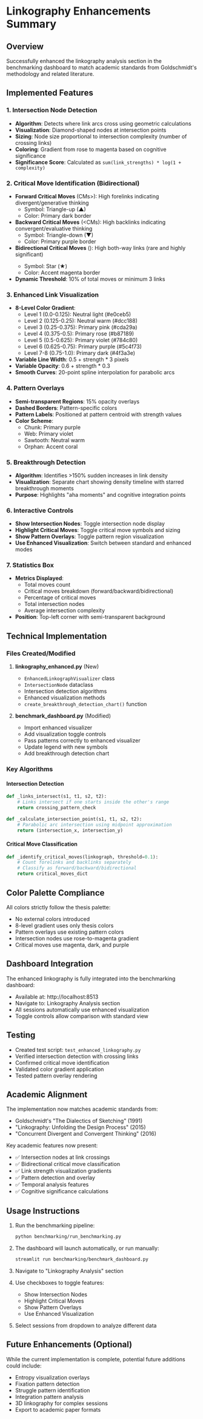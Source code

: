 # Linkography Enhancements Summary

## Overview
Successfully enhanced the linkography analysis section in the benchmarking dashboard to match academic standards from Goldschmidt's methodology and related literature.

## Implemented Features

### 1. Intersection Node Detection
- **Algorithm**: Detects where link arcs cross using geometric calculations
- **Visualization**: Diamond-shaped nodes at intersection points
- **Sizing**: Node size proportional to intersection complexity (number of crossing links)
- **Coloring**: Gradient from rose to magenta based on cognitive significance
- **Significance Score**: Calculated as `sum(link_strengths) * log(1 + complexity)`

### 2. Critical Move Identification (Bidirectional)
- **Forward Critical Moves** (CMs>): High forelinks indicating divergent/generative thinking
  - Symbol: Triangle-up (▲)
  - Color: Primary dark border
- **Backward Critical Moves** (<CMs): High backlinks indicating convergent/evaluative thinking
  - Symbol: Triangle-down (▼)  
  - Color: Primary purple border
- **Bidirectional Critical Moves** (<CMs>): High both-way links (rare and highly significant)
  - Symbol: Star (★)
  - Color: Accent magenta border
- **Dynamic Threshold**: 10% of total moves or minimum 3 links

### 3. Enhanced Link Visualization
- **8-Level Color Gradient**:
  - Level 1 (0.0-0.125): Neutral light (#e0ceb5)
  - Level 2 (0.125-0.25): Neutral warm (#dcc188)
  - Level 3 (0.25-0.375): Primary pink (#cda29a)
  - Level 4 (0.375-0.5): Primary rose (#b87189)
  - Level 5 (0.5-0.625): Primary violet (#784c80)
  - Level 6 (0.625-0.75): Primary purple (#5c4f73)
  - Level 7-8 (0.75-1.0): Primary dark (#4f3a3e)
- **Variable Line Width**: 0.5 + strength * 3 pixels
- **Variable Opacity**: 0.6 + strength * 0.3
- **Smooth Curves**: 20-point spline interpolation for parabolic arcs

### 4. Pattern Overlays
- **Semi-transparent Regions**: 15% opacity overlays
- **Dashed Borders**: Pattern-specific colors
- **Pattern Labels**: Positioned at pattern centroid with strength values
- **Color Scheme**:
  - Chunk: Primary purple
  - Web: Primary violet
  - Sawtooth: Neutral warm
  - Orphan: Accent coral

### 5. Breakthrough Detection
- **Algorithm**: Identifies >150% sudden increases in link density
- **Visualization**: Separate chart showing density timeline with starred breakthrough moments
- **Purpose**: Highlights "aha moments" and cognitive integration points

### 6. Interactive Controls
- **Show Intersection Nodes**: Toggle intersection node display
- **Highlight Critical Moves**: Toggle critical move symbols and sizing
- **Show Pattern Overlays**: Toggle pattern region visualization
- **Use Enhanced Visualization**: Switch between standard and enhanced modes

### 7. Statistics Box
- **Metrics Displayed**:
  - Total moves count
  - Critical moves breakdown (forward/backward/bidirectional)
  - Percentage of critical moves
  - Total intersection nodes
  - Average intersection complexity
- **Position**: Top-left corner with semi-transparent background

## Technical Implementation

### Files Created/Modified

1. **linkography_enhanced.py** (New)
   - `EnhancedLinkographVisualizer` class
   - `IntersectionNode` dataclass
   - Intersection detection algorithms
   - Enhanced visualization methods
   - `create_breakthrough_detection_chart()` function

2. **benchmark_dashboard.py** (Modified)
   - Import enhanced visualizer
   - Add visualization toggle controls
   - Pass patterns correctly to enhanced visualizer
   - Update legend with new symbols
   - Add breakthrough detection chart

### Key Algorithms

#### Intersection Detection
```python
def _links_intersect(s1, t1, s2, t2):
    # Links intersect if one starts inside the other's range
    return crossing_pattern_check
    
def _calculate_intersection_point(s1, t1, s2, t2):
    # Parabolic arc intersection using midpoint approximation
    return (intersection_x, intersection_y)
```

#### Critical Move Classification
```python
def _identify_critical_moves(linkograph, threshold=0.1):
    # Count forelinks and backlinks separately
    # Classify as forward/backward/bidirectional
    return critical_moves_dict
```

## Color Palette Compliance

All colors strictly follow the thesis palette:
- No external colors introduced
- 8-level gradient uses only thesis colors
- Pattern overlays use existing pattern colors
- Intersection nodes use rose-to-magenta gradient
- Critical moves use magenta, dark, and purple

## Dashboard Integration

The enhanced linkography is fully integrated into the benchmarking dashboard:
- Available at: http://localhost:8513
- Navigate to: Linkography Analysis section
- All sessions automatically use enhanced visualization
- Toggle controls allow comparison with standard view

## Testing

- Created test script: `test_enhanced_linkography.py`
- Verified intersection detection with crossing links
- Confirmed critical move identification
- Validated color gradient application
- Tested pattern overlay rendering

## Academic Alignment

The implementation now matches academic standards from:
- Goldschmidt's "The Dialectics of Sketching" (1991)
- "Linkography: Unfolding the Design Process" (2015)
- "Concurrent Divergent and Convergent Thinking" (2016)

Key academic features now present:
- ✅ Intersection nodes at link crossings
- ✅ Bidirectional critical move classification  
- ✅ Link strength visualization gradients
- ✅ Pattern detection and overlay
- ✅ Temporal analysis features
- ✅ Cognitive significance calculations

## Usage Instructions

1. Run the benchmarking pipeline:
   ```bash
   python benchmarking/run_benchmarking.py
   ```

2. The dashboard will launch automatically, or run manually:
   ```bash
   streamlit run benchmarking/benchmark_dashboard.py
   ```

3. Navigate to "Linkography Analysis" section

4. Use checkboxes to toggle features:
   - Show Intersection Nodes
   - Highlight Critical Moves
   - Show Pattern Overlays
   - Use Enhanced Visualization

5. Select sessions from dropdown to analyze different data

## Future Enhancements (Optional)

While the current implementation is complete, potential future additions could include:
- Entropy visualization overlays
- Fixation pattern detection
- Struggle pattern identification  
- Integration pattern analysis
- 3D linkography for complex sessions
- Export to academic paper formats